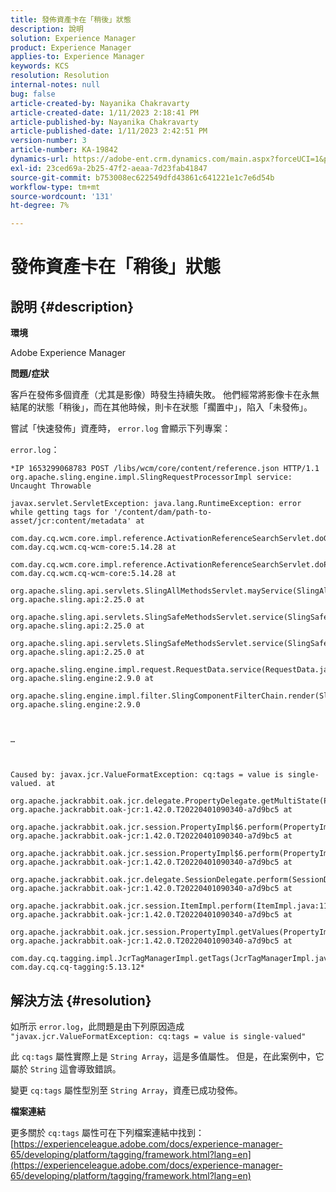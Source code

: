 ```yaml
---
title: 發佈資產卡在「稍後」狀態
description: 說明
solution: Experience Manager
product: Experience Manager
applies-to: Experience Manager
keywords: KCS
resolution: Resolution
internal-notes: null
bug: false
article-created-by: Nayanika Chakravarty
article-created-date: 1/11/2023 2:18:41 PM
article-published-by: Nayanika Chakravarty
article-published-date: 1/11/2023 2:42:51 PM
version-number: 3
article-number: KA-19842
dynamics-url: https://adobe-ent.crm.dynamics.com/main.aspx?forceUCI=1&pagetype=entityrecord&etn=knowledgearticle&id=f7c02ed5-ba91-ed11-aad1-6045bd006b25
exl-id: 23ced69a-2b25-47f2-aeaa-7d23fab41847
source-git-commit: b753008ec622549dfd43861c641221e1c7e6d54b
workflow-type: tm+mt
source-wordcount: '131'
ht-degree: 7%

---
```


# 發佈資產卡在「稍後」狀態

## 說明 {#description}


<b>環境</b>

Adobe Experience Manager

<b>問題/症狀</b>

客戶在發佈多個資產（尤其是影像）時發生持續失敗。 他們經常將影像卡在永無結尾的狀態「稍後」，而在其他時候，則卡在狀態「擱置中」，陷入「未發佈」。

嘗試「快速發佈」資產時， `error.log` 會顯示下列專案：

`error.log`：


```
*IP 1653299068783 POST /libs/wcm/core/content/reference.json HTTP/1.1 org.apache.sling.engine.impl.SlingRequestProcessorImpl service: Uncaught Throwable

javax.servlet.ServletException: java.lang.RuntimeException: error while getting tags for '/content/dam/path-to-asset/jcr:content/metadata' at
 
com.day.cq.wcm.core.impl.reference.ActivationReferenceSearchServlet.doGet(ActivationReferenceSearchServlet.java:140) com.day.cq.wcm.cq-wcm-core:5.14.28 at

com.day.cq.wcm.core.impl.reference.ActivationReferenceSearchServlet.doPost(ActivationReferenceSearchServlet.java:100) com.day.cq.wcm.cq-wcm-core:5.14.28 at
 
org.apache.sling.api.servlets.SlingAllMethodsServlet.mayService(SlingAllMethodsServlet.java:146) org.apache.sling.api:2.25.0 at
 
org.apache.sling.api.servlets.SlingSafeMethodsServlet.service(SlingSafeMethodsServlet.java:342) org.apache.sling.api:2.25.0 at

org.apache.sling.api.servlets.SlingSafeMethodsServlet.service(SlingSafeMethodsServlet.java:374) org.apache.sling.api:2.25.0 at

org.apache.sling.engine.impl.request.RequestData.service(RequestData.java:583) org.apache.sling.engine:2.9.0 at

org.apache.sling.engine.impl.filter.SlingComponentFilterChain.render(SlingComponentFilterChain.java:45) org.apache.sling.engine:2.9.0



…



Caused by: javax.jcr.ValueFormatException: cq:tags = value is single-valued. at

org.apache.jackrabbit.oak.jcr.delegate.PropertyDelegate.getMultiState(PropertyDelegate.java:137) org.apache.jackrabbit.oak-jcr:1.42.0.T20220401090340-a7d9bc5 at

org.apache.jackrabbit.oak.jcr.session.PropertyImpl$6.perform(PropertyImpl.java:266) org.apache.jackrabbit.oak-jcr:1.42.0.T20220401090340-a7d9bc5 at

org.apache.jackrabbit.oak.jcr.session.PropertyImpl$6.perform(PropertyImpl.java:261) org.apache.jackrabbit.oak-jcr:1.42.0.T20220401090340-a7d9bc5 at
 
org.apache.jackrabbit.oak.jcr.delegate.SessionDelegate.perform(SessionDelegate.java:210) org.apache.jackrabbit.oak-jcr:1.42.0.T20220401090340-a7d9bc5 at
 
org.apache.jackrabbit.oak.jcr.session.ItemImpl.perform(ItemImpl.java:112) org.apache.jackrabbit.oak-jcr:1.42.0.T20220401090340-a7d9bc5 at
 
org.apache.jackrabbit.oak.jcr.session.PropertyImpl.getValues(PropertyImpl.java:261) org.apache.jackrabbit.oak-jcr:1.42.0.T20220401090340-a7d9bc5 at
 
com.day.cq.tagging.impl.JcrTagManagerImpl.getTags(JcrTagManagerImpl.java:797) com.day.cq.cq-tagging:5.13.12*
```



## 解決方法 {#resolution}


如所示 `error.log`，此問題是由下列原因造成 `"javax.jcr.ValueFormatException: cq:tags = value is single-valued"`

此 `cq:tags` 屬性實際上是 ``String Array``，這是多值屬性。 但是，在此案例中，它屬於 ``String`` 這會導致錯誤。

變更 `cq:tags` 屬性型別至 ``String Array``，資產已成功發佈。

<b>檔案連結</b>

更多關於 `cq:tags` 屬性可在下列檔案連結中找到：
[https://experienceleague.adobe.com/docs/experience-manager-65/developing/platform/tagging/framework.html?lang=en](https://experienceleague.adobe.com/docs/experience-manager-65/developing/platform/tagging/framework.html?lang=en)

